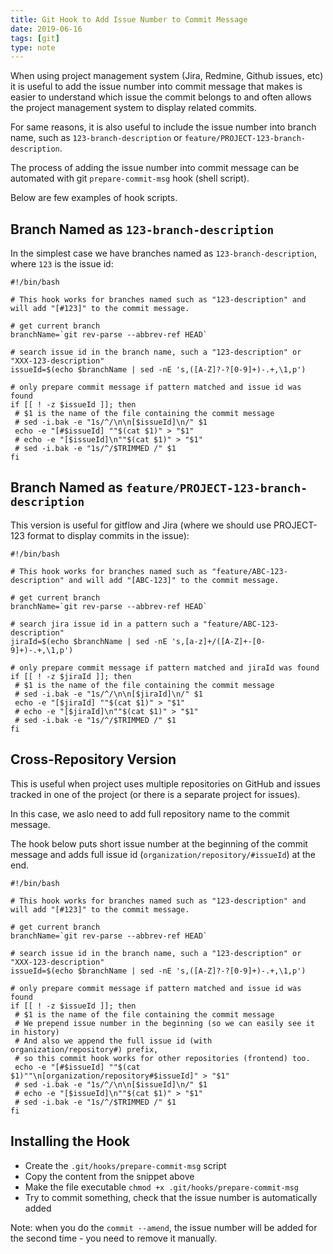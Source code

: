 ```yaml
---
title: Git Hook to Add Issue Number to Commit Message
date: 2019-06-16
tags: [git]
type: note
---
```


When using project management system (Jira, Redmine, Github issues, etc) it is useful to add the issue number into commit message that makes is easier to understand which issue the commit belongs to and often allows the project management system to display related commits.

For same reasons, it is also useful to include the issue number into branch name, such as `123-branch-description` or `feature/PROJECT-123-branch-description`.

<!-- more -->

The process of adding the issue number into commit message can be automated with git `prepare-commit-msg` hook (shell script).

Below are few examples of hook scripts.

## Branch Named as `123-branch-description`

In the simplest case we have branches named as `123-branch-description`, where `123` is the issue id:

```
#!/bin/bash

# This hook works for branches named such as "123-description" and will add "[#123]" to the commit message.

# get current branch
branchName=`git rev-parse --abbrev-ref HEAD`

# search issue id in the branch name, such a "123-description" or "XXX-123-description"
issueId=$(echo $branchName | sed -nE 's,([A-Z]?-?[0-9]+)-.+,\1,p')

# only prepare commit message if pattern matched and issue id was found
if [[ ! -z $issueId ]]; then
 # $1 is the name of the file containing the commit message
 # sed -i.bak -e "1s/^/\n\n[$issueId]\n/" $1
 echo -e "[#$issueId] ""$(cat $1)" > "$1"
 # echo -e "[$issueId]\n""$(cat $1)" > "$1"
 # sed -i.bak -e "1s/^/$TRIMMED /" $1
fi
```

## Branch Named as `feature/PROJECT-123-branch-description`

This version is useful for gitflow and Jira (where we should use PROJECT-123 format to display commits in the issue):

```
#!/bin/bash

# This hook works for branches named such as "feature/ABC-123-description" and will add "[ABC-123]" to the commit message.

# get current branch
branchName=`git rev-parse --abbrev-ref HEAD`

# search jira issue id in a pattern such a "feature/ABC-123-description"
jiraId=$(echo $branchName | sed -nE 's,[a-z]+/([A-Z]+-[0-9]+)-.+,\1,p')

# only prepare commit message if pattern matched and jiraId was found
if [[ ! -z $jiraId ]]; then
 # $1 is the name of the file containing the commit message
 # sed -i.bak -e "1s/^/\n\n[$jiraId]\n/" $1
 echo -e "[$jiraId] ""$(cat $1)" > "$1"
 # echo -e "[$jiraId]\n""$(cat $1)" > "$1"
 # sed -i.bak -e "1s/^/$TRIMMED /" $1
fi
```

## Cross-Repository Version

This is useful when project uses multiple repositories on GitHub and issues tracked in one of the project (or there is a separate project for issues).

In this case, we aslo need to add full repository name to the commit message.

The hook below puts short issue number at the beginning of the commit message and adds full issue id (`organization/repository/#issueId`) at the end.

```
#!/bin/bash

# This hook works for branches named such as "123-description" and will add "[#123]" to the commit message.

# get current branch
branchName=`git rev-parse --abbrev-ref HEAD`

# search issue id in the branch name, such a "123-description" or "XXX-123-description"
issueId=$(echo $branchName | sed -nE 's,([A-Z]?-?[0-9]+)-.+,\1,p')

# only prepare commit message if pattern matched and issue id was found
if [[ ! -z $issueId ]]; then
 # $1 is the name of the file containing the commit message
 # We prepend issue number in the beginning (so we can easily see it in history)
 # And also we append the full issue id (with organization/repository#) prefix,
 # so this commit hook works for other repositories (frontend) too.
 echo -e "[#$issueId] ""$(cat $1)""\n[organization/repository#$issueId]" > "$1"
 # sed -i.bak -e "1s/^/\n\n[$issueId]\n/" $1
 # echo -e "[$issueId]\n""$(cat $1)" > "$1"
 # sed -i.bak -e "1s/^/$TRIMMED /" $1
fi
```

## Installing the Hook

- Create the `.git/hooks/prepare-commit-msg` script
- Copy the content from the snippet above
- Make the file executable `chmod +x .git/hooks/prepare-commit-msg`
- Try to commit something, check that the issue number is automatically added

Note: when you do the `commit --amend`, the issue number will be added for the second time - you need to remove it manually.
